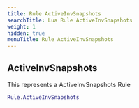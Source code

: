 ```yaml
---
title: Rule ActiveInvSnapshots
searchTitle: Lua Rule ActiveInvSnapshots
weight: 1
hidden: true
menuTitle: Rule ActiveInvSnapshots
---
```

## ActiveInvSnapshots

This represents a ActiveInvSnapshots Rule
```lua
Rule.ActiveInvSnapshots
```